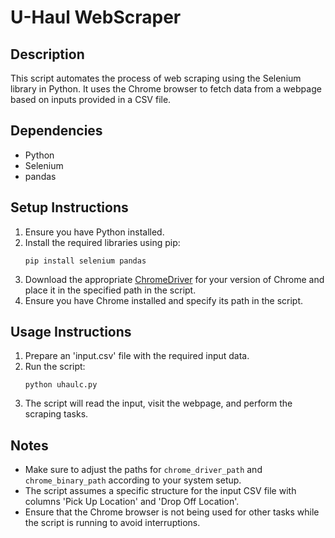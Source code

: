
# U-Haul WebScraper

## Description
This script automates the process of web scraping using the Selenium library in Python. It uses the Chrome browser to fetch data from a webpage based on inputs provided in a CSV file.

## Dependencies
- Python
- Selenium
- pandas

## Setup Instructions
1. Ensure you have Python installed.
2. Install the required libraries using pip:
   ```
   pip install selenium pandas
   ```
3. Download the appropriate [ChromeDriver](https://sites.google.com/a/chromium.org/chromedriver/downloads) for your version of Chrome and place it in the specified path in the script.
4. Ensure you have Chrome installed and specify its path in the script.

## Usage Instructions
1. Prepare an 'input.csv' file with the required input data.
2. Run the script:
   ```
   python uhaulc.py
   ```
3. The script will read the input, visit the webpage, and perform the scraping tasks.

## Notes
- Make sure to adjust the paths for `chrome_driver_path` and `chrome_binary_path` according to your system setup.
- The script assumes a specific structure for the input CSV file with columns 'Pick Up Location' and 'Drop Off Location'.
- Ensure that the Chrome browser is not being used for other tasks while the script is running to avoid interruptions.
